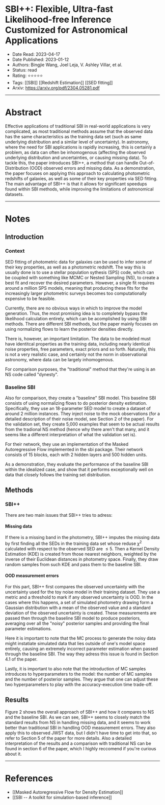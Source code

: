 # SBI++: Flexible, Ultra-fast Likelihood-free Inference Customized for Astronomical Applications

- Date Read: 2023-04-17
- Date Published: 2023-01-12
- Authors: Bingjie Wang, Joel Leja, V. Ashley Villar, et al.
- Status: read
- Rating: ⭐️⭐️⭐️⭐️⭐️ 
- Tags: [[SBI]] [[Redshift Estimation]] [[SED fitting]]
- Arxiv: https://arxiv.org/pdf/2304.05281.pdf

---
# Abstract
Effective applications of traditional SBI in real-world applications is very complicated, as most traditional methods assume that the observed data has the same characteristics as the training data set (such as same underlying distribution and a similar level of uncertainty). In astronomy, where the need for SBI applications is rapidly increasing, this is certainly a problem, as data can often be inhomogenous (affecting the observed underlying distribution and uncertainties, or causing missing data). To tackle this, the paper introduces SBI++, a method that can handle Out-of-Distribution (OOD) observed errors and missing data. As a demonstration, the paper focuses on applying this approach to calculating photometric redshifts of galaxies, as well as some of their key properties via SED fitting. The main advantage of SBI++ is that it allows for significant speedups found within SBI methods, while improving the limitations of astronomical datasets.

---
# Notes
## Introduction
### Context
SED fitting of photometric data for galaxies can be used to infer some of their key properties, as well as a photometric redshift. The way this is usually done is to use a stellar population sythesis (SPS) code, which can be coupled with something like MCMC or Nested Sampling (NS), to create a best fit and recover the desired parameters. However, a single fit requires around a million SPS models, meaning that producing these fits for the increasingly larger photometric surveys becomes too computationally expensive to be feasible.

Currently, there are no obvious ways in which to improve the model generation. Thus, the most promising idea is to completely bypass the likelihood calculation entirely, which can be acomplished by using SBI methods. There are different SBI methods, but the paper mainly focuses on using normalizing flows to learn the posterior densities directly. 

There is, however, an important limitation. The data to be modeled must have identitcal properties as the training data, including nearly identical noise properties, free parameters, exact priors and so forth. Naturally, this is not a very realistic case, and certainly not the norm in observational astronomy, where data can be largely inhomogenous. 

For comparison purposes, the "traditional" method that they're using is an NS code called "dynesty". 

### Baseline SBI
Also for comparison, they create a "baseline" SBI model. This baseline SBI consists of using normalizing flows to do posterior density estimation. Specifically, they use an 18-parameter SED model to create a dataset of around 2 million instances. They inject noise to the mock observations (for a detailed description of their noise model, see Section 2 of the paper). For the validation set, they create 5,000 examples that seem to be actual results from the tradional NS method (hence why there aren't that many, and it seems like a different interpretation of what the validation set is). 

For their network, they use an implementation of the Masked Autoregressive Flow implemented in the sbi package. Their network consists of 15 blocks, each with 2 hidden layers and 500 hidden units.

As a demonstration, they evaluate the performance of the baseline SBI within the idealized case, and show that it performs exceptionally well on data that closely follows the training set distribution. 

## Methods
### SBI++
There are two main issues that SBI++ tries to adress:

#### Missing data
If there is a missing band in the photometry, SBI++ imputes the missing data by first finding all the SEDs in the training data set whose reduse $\chi^2$ calculated with respect to the observed SED are $\leq5$. Then a Kernel Density Estimation (KDE) is created from those nearest neighbors, weighted by the inverse of their Euclidean distances in photometry space. Finally, they draw random samples from such KDE and pass them to the baseline SBI.

#### OOD measurement errors
For this part, SBI++ first compares the observed uncertainty with the uncertainty used for the toy noise model in their training dataset. They use a metric and a threshold to mark if any observed uncertainty is OOD. In the cases where this happens, a set of simulated photometry drawing form a Gaussian distribution with a mean of the observed value and a standard deviation of the observed uncertainty is created. These measurements are passed then through the baseline SBI model to produce posteriors, averaging over all the "noisy" posterior samples and providing the final parameter estimations. 

Here it is important to note that the MC process to generate the noisy data might instatiate simulated data that lies outside of one's model space entirely, causing an extremely incorrect parameter estimation when passed through the baseline SBI. The way they adress this issue is found in Section 4.1 of the paper.

Lastly, it is important to also note that the introduction of MC samples introduces to hyperparameters to the model: the number of MC samples and the number of posterior samples. They argue that one can adjust these two hyperparameters to play with the accuracy-execution time trade-off.

## Results
Figure 2 shows the overall approach of SBI++ and how it compares to NS and the baseline SBI. As we can see, SBI++ seems to closely match the standard results from NS in handling missing data, and it seems to work better than traditional SBI in handling OOD measurement errors. They also apply this to observed JWST data, but I didn't have time to get into that, so refer to Section 5 of the paper for more details. Also a detailed interpretation of the results and a comparison with traditional NS can be found in section 6 of the paper, which I highly reccomend if you're curious about it.



---
# References

- [[Masked Autoregressive Flow for Density Estimation]]
- [[SBI -- A toolkit for simulation-based inference]]